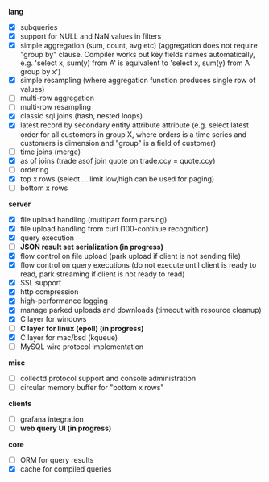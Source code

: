 __lang__

- [x] subqueries
- [x] support for NULL and NaN values in filters
- [x] simple aggregation (sum, count, avg etc)
        (aggregation does not require "group by" clause. Compiler works out
        key fields names automatically, e.g. 'select x, sum(y) from A' is
        equivalent to 'select x, sum(y) from A group by x')
- [x] simple resampling (where aggregation function produces single row of values)
- [ ] multi-row aggregation
- [ ] multi-row resampling
- [x] classic sql joins (hash, nested loops)
- [x] latest record by secondary entity attribute attribute
    (e.g. select latest order for all customers in group X, where
    orders is a time series and customers is dimension and "group" is a field of customer)
- [ ] time joins (merge)
- [x] as of joins (trade asof join quote on trade.ccy = quote.ccy)
- [ ] ordering
- [x] top x rows (select ... limit low,high can be used for paging)
- [ ] bottom x rows

__server__

- [x] file upload handling (multipart form parsing)
- [x] file upload handling from curl (100-continue recognition)
- [x] query execution
- [ ] __JSON result set serialization (in progress)__
- [x] flow control on file upload (park upload if client is not sending file)
- [x] flow control on query executions (do not execute until client is ready to read, park streaming if client is not ready to read)
- [x] SSL support
- [x] http compression
- [x] high-performance logging
- [x] manage parked uploads and downloads (timeout with resource cleanup)
- [x] C layer for windows
- [ ] __C layer for linux (epoll) (in progress)__
- [x] C layer for mac/bsd (kqueue)
- [ ] MySQL wire protocol implementation

__misc__

- [ ] collectd protocol support and console administration
- [ ] circular memory buffer for "bottom x rows"

__clients__

- [ ] grafana integration
- [ ] __web query UI (in progress)__

__core__

- [ ] ORM for query results
- [x] cache for compiled queries
